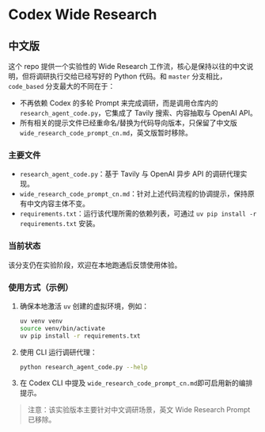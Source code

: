 # Codex Wide Research

## 中文版

这个 repo 提供一个实验性的 Wide Research 工作流，核心是保持以往的中文说明，但将调研执行交给已经写好的 Python 代码。和 `master` 分支相比，`code_based` 分支最大的不同在于：

- 不再依赖 Codex 的多轮 Prompt 来完成调研，而是调用仓库内的 `research_agent_code.py`，它集成了 Tavily 搜索、内容抽取与 OpenAI API。
- 所有相关的提示文件已经重命名/替换为代码导向版本，只保留了中文版 `wide_research_code_prompt_cn.md`，英文版暂时移除。

### 主要文件

- `research_agent_code.py`：基于 Tavily 与 OpenAI 异步 API 的调研代理实现。
- `wide_research_code_prompt_cn.md`：针对上述代码流程的协调提示，保持原有中文内容主体不变。
- `requirements.txt`：运行该代理所需的依赖列表，可通过 `uv pip install -r requirements.txt` 安装。

### 当前状态

该分支仍在实验阶段，欢迎在本地跑通后反馈使用体验。

### 使用方式（示例）

1. 确保本地激活 `uv` 创建的虚拟环境，例如：
   ```bash
   uv venv venv
   source venv/bin/activate
   uv pip install -r requirements.txt
   ```
2. 使用 CLI 运行调研代理：
   ```bash
   python research_agent_code.py --help
   ```
3. 在 Codex CLI 中提及 `wide_research_code_prompt_cn.md`即可启用新的编排提示。

> 注意：该实验版本主要针对中文调研场景，英文 Wide Research Prompt 已移除。
